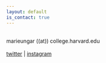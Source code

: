 ```yaml
---
layout: default
is_contact: true
---
```

<br>
marieungar  ((at))  college.harvard.edu
<br>
<br>
<a href="https://twitter.com/mreeeungr" target="_blank">twitter</a> | <a href="https://www.instagram.com/marieungar" target="_blank">instagram</a>
<br>
<br>